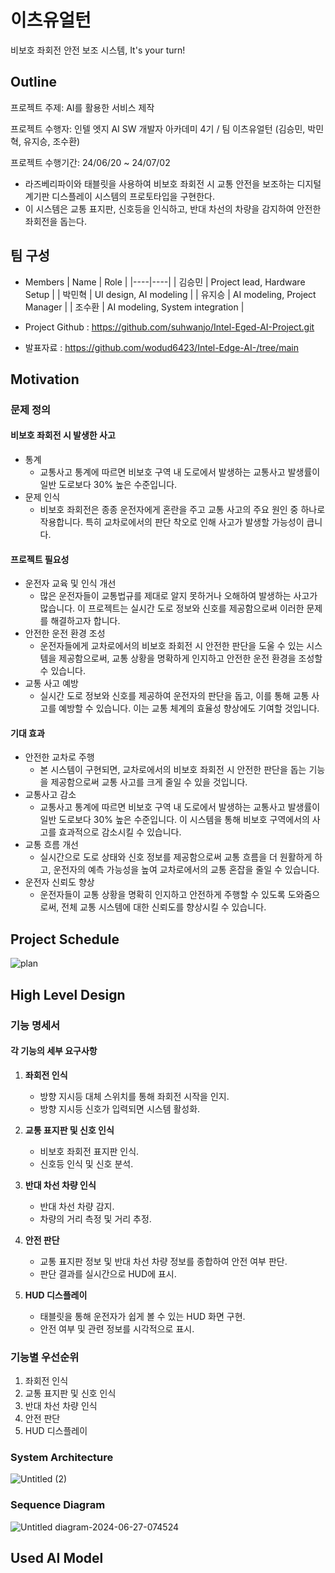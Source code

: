# 이츠유얼턴
비보호 좌회전 안전 보조 시스템, It's your turn!

## Outline
프로젝트 주제: AI를 활용한 서비스 제작

프로젝트 수행자: 인텔 엣지 AI SW 개발자 아카데미 4기 / 팀 이츠유얼턴 (김승민, 박민혁, 유지승, 조수환)

프로젝트 수행기간: 24/06/20 ~ 24/07/02

* 라즈베리파이와 태블릿을 사용하여 비보호 좌회전 시 교통 안전을 보조하는 디지털 계기판 디스플레이 시스템의 프로토타입을 구현한다.
* 이 시스템은 교통 표지판, 신호등을 인식하고, 반대 차선의 차량을 감지하여 안전한 좌회전을 돕는다.

## 팀 구성

* Members
  | Name | Role |
  |----|----|
  | 김승민 | Project lead, Hardware Setup  |
  | 박민혁 | UI design, AI modeling    |
  | 유지승 | AI modeling, Project Manager   |
  | 조수환 | AI modeling, System integration |
  
* Project Github : https://github.com/suhwanjo/Intel-Eged-AI-Project.git
* 발표자료 : https://github.com/wodud6423/Intel-Edge-AI-/tree/main

## Motivation
### 문제 정의
#### 비보호 좌회전 시 발생한 사고
* 통계
    * 교통사고 통계에 따르면 비보호 구역 내 도로에서 발생하는 교통사고 발생률이 일반 도로보다 30% 높은 수준입니다.
* 문제 인식
    * 비보호 좌회전은 종종 운전자에게 혼란을 주고 교통 사고의 주요 원인 중 하나로 작용합니다. 특히 교차로에서의 판단 착오로 인해 사고가 발생할 가능성이 큽니다.

#### 프로젝트 필요성
* 운전자 교육 및 인식 개선
    * 많은 운전자들이 교통법규를 제대로 알지 못하거나 오해하여 발생하는 사고가 많습니다. 이 프로젝트는 실시간 도로 정보와 신호를 제공함으로써 이러한 문제를 해결하고자 합니다.
* 안전한 운전 환경 조성
    * 운전자들에게 교차로에서의 비보호 좌회전 시 안전한 판단을 도울 수 있는 시스템을 제공함으로써, 교통 상황을 명확하게 인지하고 안전한 운전 환경을 조성할 수 있습니다.
* 교통 사고 예방
    * 실시간 도로 정보와 신호를 제공하여 운전자의 판단을 돕고, 이를 통해 교통 사고를 예방할 수 있습니다. 이는 교통 체계의 효율성 향상에도 기여할 것입니다.

#### 기대 효과
* 안전한 교차로 주행
    * 본 시스템이 구현되면, 교차로에서의 비보호 좌회전 시 안전한 판단을 돕는 기능을 제공함으로써 교통 사고를 크게 줄일 수 있을 것입니다.
* 교통사고 감소
    * 교통사고 통계에 따르면 비보호 구역 내 도로에서 발생하는 교통사고 발생률이 일반 도로보다 30% 높은 수준입니다. 이 시스템을 통해 비보호 구역에서의 사고를 효과적으로 감소시킬 수 있습니다.
* 교통 흐름 개선
    * 실시간으로 도로 상태와 신호 정보를 제공함으로써 교통 흐름을 더 원활하게 하고, 운전자의 예측 가능성을 높여 교차로에서의 교통 혼잡을 줄일 수 있습니다.
* 운전자 신뢰도 향상
    * 운전자들이 교통 상황을 명확히 인지하고 안전하게 주행할 수 있도록 도와줌으로써, 전체 교통 시스템에 대한 신뢰도를 향상시킬 수 있습니다.

## Project Schedule
![plan](https://github.com/suhwanjo/Intel-Eged-AI-Project/assets/112834460/6662b3db-6ef7-4363-9631-36c73bb08e2f)

## High Level Design

### 기능 명세서

#### 각 기능의 세부 요구사항

1. **좌회전 인식**
    - 방향 지시등 대체 스위치를 통해 좌회전 시작을 인지.
    - 방향 지시등 신호가 입력되면 시스템 활성화.

2. **교통 표지판 및 신호 인식**
    - 비보호 좌회전 표지판 인식.
    - 신호등 인식 및 신호 분석.

3. **반대 차선 차량 인식**
    - 반대 차선 차량 감지.
    - 차량의 거리 측정 및 거리 추정.

4. **안전 판단**
    - 교통 표지판 정보 및 반대 차선 차량 정보를 종합하여 안전 여부 판단.
    - 판단 결과를 실시간으로 HUD에 표시.

5. **HUD 디스플레이**
    - 태블릿을 통해 운전자가 쉽게 볼 수 있는 HUD 화면 구현.
    - 안전 여부 및 관련 정보를 시각적으로 표시.

### 기능별 우선순위

1. 좌회전 인식
2. 교통 표지판 및 신호 인식
3. 반대 차선 차량 인식
4. 안전 판단
5. HUD 디스플레이

### System Architecture
![Untitled (2)](https://github.com/suhwanjo/Intel-Eged-AI-Project/assets/112834460/5fe7b7f4-d99a-4adf-b7b0-26b116c604b4)

### Sequence Diagram
![Untitled diagram-2024-06-27-074524](https://github.com/suhwanjo/Intel-Eged-AI-Project/assets/112834460/e74dd8f8-3fd4-4c1a-b7d1-793404d92261)

## Used AI Model
